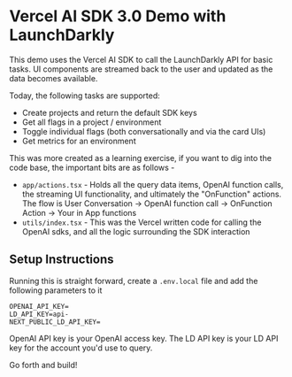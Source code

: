 # Vercel AI SDK 3.0 Demo with LaunchDarkly

This demo uses the Vercel AI SDK to call the LaunchDarkly API for basic tasks. UI components are streamed back to the user and updated as the data becomes available. 

Today, the following tasks are supported: 

- Create projects and return the default SDK keys 
- Get all flags in a project / environment 
- Toggle individual flags (both conversationally and via the card UIs)
- Get metrics for an environment 

This was more created as a learning exercise, if you want to dig into the code base, the important bits are as follows - 

- `app/actions.tsx` - Holds all the query data items, OpenAI function calls, the streaming UI functionality, and ultimately the "OnFunction" actions. The flow is User Conversation -> OpenAI function call -> OnFunction Action -> Your in App functions
- `utils/index.tsx` - This was the Vercel written code for calling the OpenAI sdks, and all the logic surrounding the SDK interaction 

## Setup Instructions 

Running this is straight forward, create a `.env.local` file and add the following parameters to it

```
OPENAI_API_KEY=
LD_API_KEY=api-
NEXT_PUBLIC_LD_API_KEY=
```

OpenAI API key is your OpenAI access key. The LD API key is your LD API key for the account you'd use to query. 

Go forth and build! 